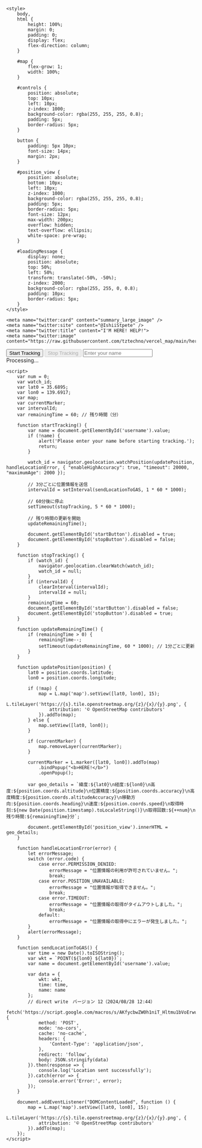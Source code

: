 <!DOCTYPE html>
<html lang="en">

<head>
    <meta charset="UTF-8">
    <meta name="viewport" content="width=device-width, initial-scale=1.0">
    <title>Map with Geolocation</title>
    <link rel="stylesheet" href="https://unpkg.com/leaflet/dist/leaflet.css" />
    <script src="https://unpkg.com/leaflet/dist/leaflet.js"></script>

    <style>
        body,
        html {
            height: 100%;
            margin: 0;
            padding: 0;
            display: flex;
            flex-direction: column;
        }

        #map {
            flex-grow: 1;
            width: 100%;
        }

        #controls {
            position: absolute;
            top: 10px;
            left: 10px;
            z-index: 1000;
            background-color: rgba(255, 255, 255, 0.8);
            padding: 5px;
            border-radius: 5px;
        }

        button {
            padding: 5px 10px;
            font-size: 14px;
            margin: 2px;
        }

        #position_view {
            position: absolute;
            bottom: 10px;
            left: 10px;
            z-index: 1000;
            background-color: rgba(255, 255, 255, 0.8);
            padding: 5px;
            border-radius: 5px;
            font-size: 12px;
            max-width: 200px;
            overflow: hidden;
            text-overflow: ellipsis;
            white-space: pre-wrap;
        }

        #loadingMessage {
            display: none;
            position: absolute;
            top: 50%;
            left: 50%;
            transform: translate(-50%, -50%);
            z-index: 2000;
            background-color: rgba(255, 255, 0, 0.8);
            padding: 10px;
            border-radius: 5px;
        }
    </style>

    <meta name="twitter:card" content="summary_large_image" />
    <meta name="twitter:site" content="@IshiiStpete" />
    <meta name="twitter:title" content="I'M HERE! HELP!">
    <meta name="twitter:image" content="https://raw.githubusercontent.com/tztechno/vercel_map/main/here.png">
</head>

<body>
    <div id="map"></div>
    <div id="controls">
        <button id="startButton" onclick="startTracking()">Start Tracking</button>
        <button id="stopButton" onclick="stopTracking()" disabled>Stop Tracking</button>
        <input type="text" id="username" placeholder="Enter your name" />
    </div>
    <div id="position_view"></div>
    <div id="loadingMessage">Processing...</div>

    <script>
        var num = 0;
        var watch_id;
        var lat0 = 35.6895;
        var lon0 = 139.6917;
        var map;
        var currentMarker;
        var intervalId;
        var remainingTime = 60; // 残り時間（分）

        function startTracking() {
            var name = document.getElementById('username').value;
            if (!name) {
                alert('Please enter your name before starting tracking.');
                return;
            }

            watch_id = navigator.geolocation.watchPosition(updatePosition, handleLocationError, { "enableHighAccuracy": true, "timeout": 20000, "maximumAge": 2000 });

            // 3分ごとに位置情報を送信
            intervalId = setInterval(sendLocationToGAS, 1 * 60 * 1000);

            // 60分後に停止
            setTimeout(stopTracking, 5 * 60 * 1000);

            // 残り時間の更新を開始
            updateRemainingTime();

            document.getElementById('startButton').disabled = true;
            document.getElementById('stopButton').disabled = false;
        }

        function stopTracking() {
            if (watch_id) {
                navigator.geolocation.clearWatch(watch_id);
                watch_id = null;
            }
            if (intervalId) {
                clearInterval(intervalId);
                intervalId = null;
            }
            remainingTime = 60;
            document.getElementById('startButton').disabled = false;
            document.getElementById('stopButton').disabled = true;
        }

        function updateRemainingTime() {
            if (remainingTime > 0) {
                remainingTime--;
                setTimeout(updateRemainingTime, 60 * 1000); // 1分ごとに更新
            }
        }

        function updatePosition(position) {
            lat0 = position.coords.latitude;
            lon0 = position.coords.longitude;

            if (!map) {
                map = L.map('map').setView([lat0, lon0], 15);
                L.tileLayer('https://{s}.tile.openstreetmap.org/{z}/{x}/{y}.png', {
                    attribution: '© OpenStreetMap contributors'
                }).addTo(map);
            } else {
                map.setView([lat0, lon0]);
            }

            if (currentMarker) {
                map.removeLayer(currentMarker);
            }

            currentMarker = L.marker([lat0, lon0]).addTo(map)
                .bindPopup("<b>HERE!</b>")
                .openPopup();

            var geo_details = `緯度:${lat0}\n経度:${lon0}\n高度:${position.coords.altitude}\n位置精度:${position.coords.accuracy}\n高度精度:${position.coords.altitudeAccuracy}\n移動方向:${position.coords.heading}\n速度:${position.coords.speed}\n取得時刻:${new Date(position.timestamp).toLocaleString()}\n取得回数:${++num}\n残り時間:${remainingTime}分`;

            document.getElementById('position_view').innerHTML = geo_details;
        }

        function handleLocationError(error) {
            let errorMessage;
            switch (error.code) {
                case error.PERMISSION_DENIED:
                    errorMessage = "位置情報の利用が許可されていません。";
                    break;
                case error.POSITION_UNAVAILABLE:
                    errorMessage = "位置情報が取得できません。";
                    break;
                case error.TIMEOUT:
                    errorMessage = "位置情報の取得がタイムアウトしました。";
                    break;
                default:
                    errorMessage = "位置情報の取得中にエラーが発生しました。";
            }
            alert(errorMessage);
        }

        function sendLocationToGAS() {
            var time = new Date().toISOString();
            var wkt = `POINT(${lon0} ${lat0})`;
            var name = document.getElementById('username').value;

            var data = {
                wkt: wkt,
                time: time,
                name: name
            };
            // direct write　バージョン 12（2024/08/28 12:44）
            fetch('https://script.google.com/macros/s/AKfycbwZW0h1niT_Hltmu1bVoErwuhMmRLjgMOdnf9P4NL12UjRNdfjWuPRoA7kczIRdk1Cx_Q/exec', {
                method: 'POST',
                mode: 'no-cors',
                cache: 'no-cache',
                headers: {
                    'Content-Type': 'application/json',
                },
                redirect: 'follow',
                body: JSON.stringify(data)
            }).then(response => {
                console.log('Location sent successfully');
            }).catch(error => {
                console.error('Error:', error);
            });
        }

        document.addEventListener("DOMContentLoaded", function () {
            map = L.map('map').setView([lat0, lon0], 15);
            L.tileLayer('https://{s}.tile.openstreetmap.org/{z}/{x}/{y}.png', {
                attribution: '© OpenStreetMap contributors'
            }).addTo(map);
        });
    </script>
</body>

</html>